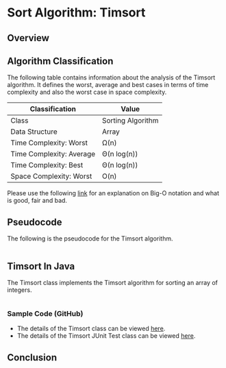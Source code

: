 # Sort Algorithm: Timsort

## Overview


## Algorithm Classification
The following table contains information about the analysis of the Timsort algorithm. It defines the worst, average and best cases in terms of time complexity and also the worst case in space complexity.

| Classification | Value|
| --- | --- |
| Class | Sorting Algorithm |
| Data Structure | Array |
| Time Complexity: Worst | Ω(n) |
| Time Complexity: Average | Θ(n log(n)) |
| Time Complexity: Best | Θ(n log(n)) |
| Space Complexity: Worst | O(n) |

Please use the following [link][0] for an explanation on Big-O notation and what is good, fair and bad.

## Pseudocode
The following is the pseudocode for the Timsort algorithm.
```

```

## Timsort In Java
The Timsort class implements the Timsort algorithm for sorting an array of integers.

```java
```
### Sample Code (GitHub)
* The details of the Timsort class can be viewed [here][1].
* The details of the Timsort JUnit Test class can be viewed [here][2].

## Conclusion


[0]: http://www.bigocheatsheet.com/img/big-o-cheat-sheet-poster.png
[1]: #
[2]: #
